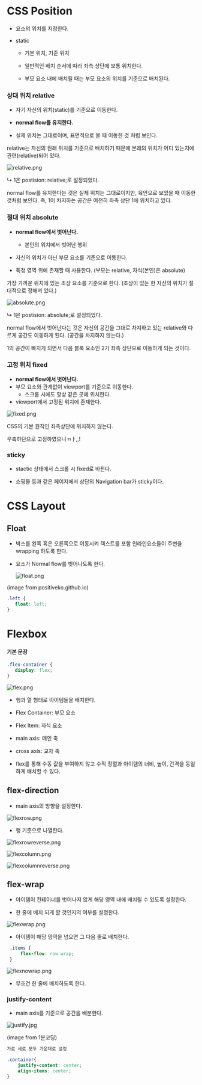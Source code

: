# CSS Position

* 요소의 위치를 지정한다.

* static
  
  * 기본 위치, 기준 위치
  
  * 일반적인 배치 순서에 따라 좌측 상단에 보통 위치한다.
  
  * 부모 요소 내에 배치될 때는 부모 요소의 위치를 기준으로 배치된다.

### 상대 위치 relative

* 자기 자신의 위치(static)를 기준으로 이동한다.

* **normal flow를 유지한다.**

* 실제 위치는 그대로이며, 표면적으로 볼 때 이동한 것 처럼 보인다.

relative는 자신의 원래 위치를 기준으로 배치하기 때문에 본래의 위치가 어디 있는지에 관련(relative)되어 있다.

![relative.png](./WEB.assets/relative.png)

↳ 1은 postision: relative;로 설정되었다.

normal flow를 유지한다는 것은 실제 위치는 그대로이지만, 육안으로 보았을 때 이동한 것처럼 보인다. 즉, 1이 차지하는 공간은 여전히 좌측 상단 1에 위치하고 있다. 

### 절대 위치 absolute

* **normal flow에서 벗어난다.**
  
  * 본인의 위치에서 벗어난 행위

* 자신의 위치가 아닌 부모 요소를 기준으로 이동한다.

* 특정 영역 위에 존재할 때 사용한다. (부모는 relative, 자식(본인)은 absolute)

가장 가까운 위치에 있는 조상 요소를 기준으로 한다. (조상이 있는 한 자신의 위치가 절대적으로 정해져 있다.)

![absolute.png](./WEB.assets/absolute.png)

↳ 1은 postision: absolute;로 설정되었다. 

normal flow에서 벗어난다는 것은 자신의 공간을 그대로 차지하고 있는 relative와 다르게 공간도 이동하게 된다. (공간을 차지하지 않는다.)

1의 공간이 빠지게 되면서 다음 블록 요소인 2가 좌측 상단으로 이동하게 되는 것이다.

### 고정 위치 fixed

- **normal flow에서 벗어난다.**
- 부모 요소와 관계없이 viewport를 기준으로 이동한다.
  - 스크롤 시에도 항상 같은 곳에 위치한다.
- viewport에서 고정된 위치에 존재한다.

![fixed.png](./WEB.assets/fixed.png)

CSS의 기본 원칙인 좌측상단에 위치하지 않는다.

우측하단으로 고정하였으니ㄲㅏ,,!

### sticky

* stactic 상태에서 스크롤 시 fixed로 바뀐다.

* 쇼핑몰 등과 같은 페이지에서 상단의 Navigation bar가 sticky이다.





# CSS Layout

## Float

* 박스를 왼쪽 혹은 오른쪽으로 이동시켜 텍스트를 포함 인라인요소들이 주변을 wrapping 하도록 한다.

* 요소가 Normal flow를 벗어나도록 한다.

  ![float.png](./WEB.assets/float.png)

(image from positiveko.github.io)

```css
.left {
   float: left;
}
```

# Flexbox

#### 

#### 기본 문장

```css
.flex-container {
   display: flex;
}
```

![flex.png](./WEB.assets/flex.png)

* 행과 열 형태로 아이템들을 배치한다.

* Flex Container: 부모 요소

* Flex Item: 자식 요소

* main axis: 메인 축

* cross axis: 교차 축

* flex를 통해 수동 값을 부여하지 않고 수직 정렬과 아이템의 너비, 높이, 간격을 동일하게 배치할 수 있다.

## flex-direction

* main axis의 방향을 설정한다.

![flexrow.png](./WEB.assets/flexrow.png)

* 행 기준으로 나열한다.

![flexrowreverse.png](./WEB.assets/flexrowreverse.png)

![flexcolumn.png](./WEB.assets/flexcolumn.png)

![flexcolumnreverse.png](./WEB.assets/flexcolumnreverse.png)

## flex-wrap

* 아이템이 컨테이너를 벗어나지 않게 해당 영역 내에 배치될 수 있도록 설정한다.

* 한 줄에 배치 되게 할 것인지의 여부를 설정한다.

![flexwrap.png](./WEB.assets/flexwrap.png)

* 아이템이 해당 영역을 넘으면 그 다음 줄로 배치한다.

```css
 .items {
     flex-flow: row wrap;
 }
```

![flexnowrap.png](./WEB.assets/flexnowrap.png)

* 무조건 한 줄에 배치하도록 한다.

### justify-content

* main axis를 기준으로 공간을 배분한다.

![justify.jpg](./WEB.assets/justify.jpg)

(image from 1분코딩)

```css
가로 세로 모두 가운데로 설정

.container{
    justify-content: center;
    align-items: center;
}
```


